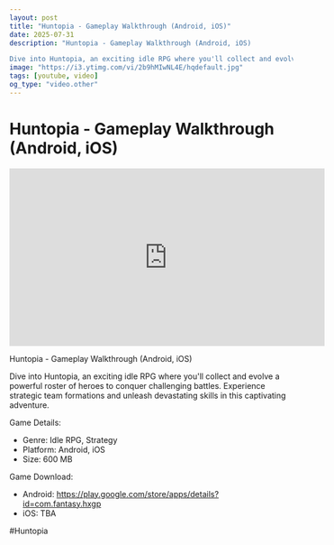 ```yaml
---
layout: post
title: "Huntopia - Gameplay Walkthrough (Android, iOS)"
date: 2025-07-31
description: "Huntopia - Gameplay Walkthrough (Android, iOS)

Dive into Huntopia, an exciting idle RPG where you'll collect and evolve a powerful roster of heroes to ..."
image: "https://i3.ytimg.com/vi/2b9hMIwNL4E/hqdefault.jpg"
tags: [youtube, video]
og_type: "video.other"
---
```


<script type="application/ld+json">
{
  "@context": "http://schema.org",
  "@type": "VideoObject",
  "name": "Huntopia - Gameplay Walkthrough (Android, iOS)",
  "description": "Huntopia - Gameplay Walkthrough (Android, iOS)\n\nDive into Huntopia, an exciting idle RPG where you'll collect and evolve a powerful roster of heroes to conquer challenging battles. Experience strategic team formations and unleash devastating skills in this captivating adventure.\n\nGame Details:\n\n- Genre: Idle RPG, Strategy\n- Platform: Android, iOS\n- Size: 600 MB\n\nGame Download:\n\n- Android: https://play.google.com/store/apps/details?id=com.fantasy.hxgp\n- iOS: TBA\n\n#Huntopia",
  "thumbnailUrl": "https://i3.ytimg.com/vi/2b9hMIwNL4E/hqdefault.jpg",
  "uploadDate": "2025-07-31T21:43:31",
  "embedUrl": "https://www.youtube.com/embed/2b9hMIwNL4E",
  "publisher": {
    "@type": "Person",
    "name": "Celo Zaga"
  },
  "mainEntityOfPage": {
    "@type": "WebPage",
    "@id": "https://celozaga.github.io/2025/07/31/huntopia---gameplay-walkthrough-(android,-ios)-2b9hMIwNL4E.html"
  },
  "duration": "PT0M0S"
}
</script>

<script type="application/ld+json">
{
  "@context": "http://schema.org",
  "@type": "BlogPosting",
  "headline": "Huntopia - Gameplay Walkthrough (Android, iOS)",
  "image": "https://i3.ytimg.com/vi/2b9hMIwNL4E/hqdefault.jpg",
  "publisher": {
    "@type": "Person",
    "name": "Celo Zaga"
  },
  "url": "https://celozaga.github.io/2025/07/31/huntopia---gameplay-walkthrough-(android,-ios)-2b9hMIwNL4E.html",
  "datePublished": "2025-07-31T21:43:31",
  "dateCreated": "2025-07-31T21:43:31",
  "dateModified": "2025-07-31T21:43:31",
  "description": "Huntopia - Gameplay Walkthrough (Android, iOS)\n\nDive into Huntopia, an exciting idle RPG where you'll collect and evolve a powerful roster of heroes to ...",
  "author": {
    "@type": "Person",
    "name": "Celo Zaga"
  },
  "mainEntityOfPage": {
    "@type": "WebPage",
    "@id": "https://celozaga.github.io/2025/07/31/huntopia---gameplay-walkthrough-(android,-ios)-2b9hMIwNL4E.html"
  }
}
</script>

<h1 class="youtube-post-title">Huntopia - Gameplay Walkthrough (Android, iOS)</h1>

<iframe width="560" height="315" src="https://www.youtube.com/embed/2b9hMIwNL4E" class="youtube-post-embed" frameborder="0" allowfullscreen></iframe>

<p class="youtube-post-description">Huntopia - Gameplay Walkthrough (Android, iOS)

Dive into Huntopia, an exciting idle RPG where you'll collect and evolve a powerful roster of heroes to conquer challenging battles. Experience strategic team formations and unleash devastating skills in this captivating adventure.

Game Details:

- Genre: Idle RPG, Strategy
- Platform: Android, iOS
- Size: 600 MB

Game Download:

- Android: https://play.google.com/store/apps/details?id=com.fantasy.hxgp
- iOS: TBA

#Huntopia</p>
